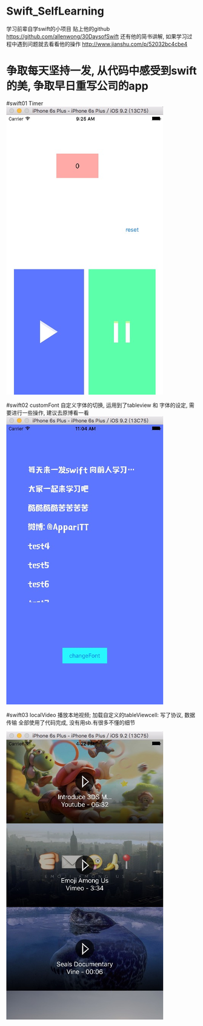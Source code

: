 # Swift_SelfLearning
学习前辈自学swift的小项目 贴上他的github  https://github.com/allenwong/30DaysofSwift  还有他的简书讲解, 如果学习过程中遇到问题就去看看他的操作 http://www.jianshu.com/p/52032bc4cbe4

# 争取每天坚持一发, 从代码中感受到swift的美, 争取早日重写公司的app

#swift01 Timer
![](https://raw.githubusercontent.com/AppriaTT/Swift_SelfLearning/master/Swift/Swift01Timer/Swift01Timer/01.png)

#swift02 customFont
自定义字体的切换, 运用到了tableview 和 字体的设定, 需要进行一些操作, 建议去原博看一看
![](https://raw.githubusercontent.com/AppriaTT/Swift_SelfLearning/master/Swift/Swift02CustomFont/Swift02CustomFont/02.png)

#swift03 localVideo
播放本地视频;  加载自定义的tableViewcell: 写了协议, 数据传输 全部使用了代码完成, 没有用sb.有很多不懂的细节

![](https://raw.githubusercontent.com/AppriaTT/Swift_SelfLearning/master/Swift/swift03video/swift03video/03.png)

